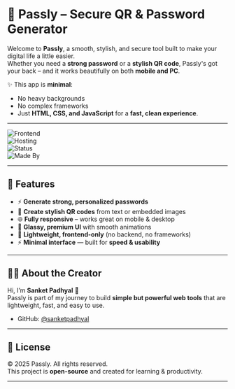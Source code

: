 # 🔐 Passly – Secure QR & Password Generator  

Welcome to **Passly**, a smooth, stylish, and secure tool built to make your digital life a little easier.  
Whether you need a **strong password** or a **stylish QR code**, Passly's got your back – and it works beautifully on both **mobile and PC**.  

✨ This app is **minimal**:  
- No heavy backgrounds  
- No complex frameworks  
- Just **HTML, CSS, and JavaScript** for a **fast, clean experience**.  

---

![Frontend](https://img.shields.io/badge/Frontend-HTML%20%7C%20CSS%20%7C%20JS-blue?style=for-the-badge)  
![Hosting](https://img.shields.io/badge/Hosting-Netlify-orange?style=for-the-badge)  
![Status](https://img.shields.io/badge/Status-Live-brightgreen?style=for-the-badge)  
![Made By](https://img.shields.io/badge/Made%20By-Sanket%20Padhyal-red?style=for-the-badge)  

---

## 🚀 Features  

- ⚡️ **Generate strong, personalized passwords**  
- 📲 **Create stylish QR codes** from text or embedded images  
- 🌐 **Fully responsive** – works great on mobile & desktop  
- 🎨 **Glassy, premium UI** with smooth animations  
- 🤖 **Lightweight, frontend-only** (no backend, no frameworks)  
- ⚡️ **Minimal interface** — built for **speed & usability**  

---

## 👨‍💻 About the Creator  

Hi, I’m **Sanket Padhyal** 👋  
Passly is part of my journey to build **simple but powerful web tools** that are lightweight, fast, and easy to use.  

- GitHub: [@sanketpadhyal](https://github.com/sanketpadhyal)

---

## 📜 License  

© 2025 Passly. All rights reserved.  
This project is **open-source** and created for learning & productivity.  

---
